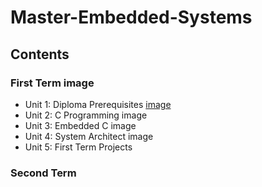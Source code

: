 # Master-Embedded-Systems

## Contents
### First Term image
- Unit 1: Diploma Prerequisites [image](https://camo.githubusercontent.com/bb6f7a9e5f78680db05e3422f4f2e9bff523bd1985c39aa5173537734b6132e5/68747470733a2f2f70726f67726573732d6261722e6465762f3130302f)
- Unit 2: C Programming image
- Unit 3: Embedded C image
- Unit 4: System Architect image
- Unit 5: First Term Projects 
### Second Term 
